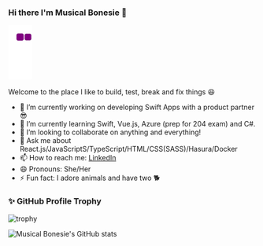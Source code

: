 ### Hi there I'm Musical Bonesie 👋
![snack gif](https://github.com/Musical-Bonesie/Musical-Bonesie/blob/output/github-contribution-grid-snake.gif)

Welcome to the place I like to build, test, break and fix things :satisfied:

- 🔭 I’m currently working on developing Swift Apps with a product partner :sunglasses: 
- 🌱 I’m currently learning Swift, Vue.js, Azure (prep for 204 exam) and C#. 
- 👯 I’m looking to collaborate on anything and everything! 
- 💬 Ask me about React.js/JavaScriptS/TypeScript/HTML/CSS(SASS)/Hasura/Docker
- 📫 How to reach me: [LinkedIn](https://www.linkedin.com/in/signekurczaba/)
- 😄 Pronouns: She/Her
- ⚡ Fun fact: I adore animals and have two :dog2:

### :sparkles: GitHub Profile Trophy
![trophy](https://github-profile-trophy.vercel.app/?username=Musical-Bonesie&theme=juicyfresh&row=2&column=3)

![Musical Bonesie's GitHub stats](https://github-readme-stats.vercel.app/api?username=Musical-Bonesie&count_private=true&show_icons=true&theme=dracula)

<!-- <img src="https://github-readme-stats.vercel.app/api/top-langs?username=Musical-Bonesie&layout=compact"/> -->
